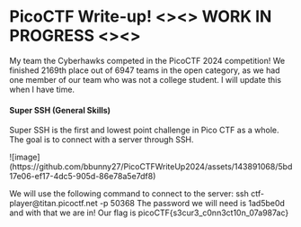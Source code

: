<h1>PicoCTF Write-up! <><> WORK IN PROGRESS <><></h1>
<p>My team the Cyberhawks competed in the PicoCTF 2024 competition! We finished 2169th place out of 6947 teams in the open category, as we had one member of our team who was not a college student. I will update this when I have time.</p>
<h4>Super SSH (General Skills)</h4>
<p>Super SSH is the first and lowest point challenge in Pico CTF as a whole. The goal is to connect with a server through SSH.</p>
![image](https://github.com/bbunny27/PicoCTFWriteUp2024/assets/143891068/5bd17e06-ef17-4dc5-905d-86e78a5e7df8)
<p> We will use the following command to connect to the server: ssh ctf-player@titan.picoctf.net -p 50368 
The password we will need is 1ad5be0d and with that we are in! Our flag is picoCTF{s3cur3_c0nn3ct10n_07a987ac} </p>


